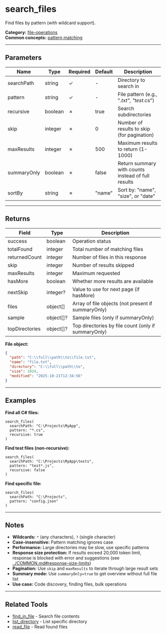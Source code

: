 ﻿# search_files

Find files by pattern (with wildcard support).

**Category:** [file-operations](INDEX.md)  
**Common concepts:** [pattern matching](../COMMON.md#pattern-matching)

---

## Parameters

| Name | Type | Required | Default | Description |
|------|------|----------|---------|-------------|
| searchPath | string | ✓ | - | Directory to search in |
| pattern | string | ✓ | - | File pattern (e.g., "*.txt", "test*.cs") |
| recursive | boolean | ✗ | true | Search subdirectories |
| skip | integer | ✗ | 0 | Number of results to skip (for pagination) |
| maxResults | integer | ✗ | 500 | Maximum results to return (1-1000) |
| summaryOnly | boolean | ✗ | false | Return summary with counts instead of full results |
| sortBy | string | ✗ | "name" | Sort by: "name", "size", or "date" |

---

## Returns

| Field | Type | Description |
|-------|------|-------------|
| success | boolean | Operation status |
| totalFound | integer | Total number of matching files |
| returnedCount | integer | Number of files in this response |
| skip | integer | Number of results skipped |
| maxResults | integer | Maximum requested |
| hasMore | boolean | Whether more results are available |
| nextSkip | integer? | Value to use for next page (if hasMore) |
| files | object[] | Array of file objects (not present if summaryOnly) |
| sample | object[]? | Sample files (only if summaryOnly) |
| topDirectories | object[]? | Top directories by file count (only if summaryOnly) |

**File object:**
```json
{
  "path": "C:\\full\\path\\to\\file.txt",
  "name": "file.txt",
  "directory": "C:\\full\\path\\to",
  "size": 1024,
  "modified": "2025-10-21T12:34:56"
}
```

---

## Examples

**Find all C# files:**
```
search_files(
  searchPath: "C:\Projects\MyApp",
  pattern: "*.cs",
  recursive: true
)
```

**Find test files (non-recursive):**
```
search_files(
  searchPath: "C:\Projects\MyApp\tests",
  pattern: "test*.js",
  recursive: false
)
```

**Find specific file:**
```
search_files(
  searchPath: "C:\Projects",
  pattern: "config.json"
)
```

---

## Notes

- **Wildcards:** `*` (any characters), `?` (single character)
- **Case-insensitive:** Pattern matching ignores case
- **Performance:** Large directories may be slow, use specific patterns
- **Response size protection:** If results exceed 20,000 token limit, response is blocked with error and suggestions (see [../COMMON.md#response-size-limits](../COMMON.md#response-size-limits))
- **Pagination:** Use `skip` and `maxResults` to iterate through large result sets
- **Summary mode:** Use `summaryOnly=true` to get overview without full file list
- **Use case:** Code discovery, finding files, bulk operations

---

## Related Tools

- [find_in_file](find_in_file.md) - Search file contents
- [list_directory](list_directory.md) - List specific directory
- [read_file](read_file.md) - Read found files